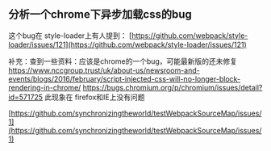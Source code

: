 ## 分析一个chrome下异步加载css的bug

这个bug在 style-loader上有人提到：
[https://github.com/webpack/style-loader/issues/121](https://github.com/webpack/style-loader/issues/121)

补充：查到一些资料：应该是chrome的一个bug，可能最新版的还未修复
https://www.nccgroup.trust/uk/about-us/newsroom-and-events/blogs/2016/february/script-injected-css-will-no-longer-block-rendering-in-chrome/
https://bugs.chromium.org/p/chromium/issues/detail?id=571725
此现象在 firefox和IE上没有问题


[https://github.com/synchronizingtheworld/testWebpackSourceMap/issues/1](https://github.com/synchronizingtheworld/testWebpackSourceMap/issues/1)
